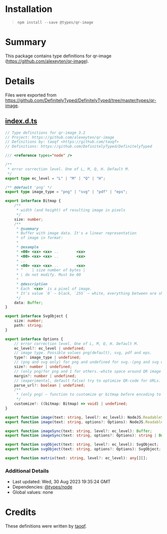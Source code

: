 # Installation
> `npm install --save @types/qr-image`

# Summary
This package contains type definitions for qr-image (https://github.com/alexeyten/qr-image).

# Details
Files were exported from https://github.com/DefinitelyTyped/DefinitelyTyped/tree/master/types/qr-image.
## [index.d.ts](https://github.com/DefinitelyTyped/DefinitelyTyped/tree/master/types/qr-image/index.d.ts)
````ts
// Type definitions for qr-image 3.2
// Project: https://github.com/alexeyten/qr-image
// Definitions by: taoqf <https://github.com/taoqf>
// Definitions: https://github.com/DefinitelyTyped/DefinitelyTyped

/// <reference types="node" />

/**
 * error correction level. One of L, M, Q, H. Default M.
 */
export type ec_level = "L" | "M" | "Q" | "H";

/** @default 'png' */
export type image_type = "png" | "svg" | "pdf" | "eps";

export interface Bitmap {
    /**
     * width (and height) of resulting image in pixels
     */
    size: number;
    /**
     * @summary
     * Buffer with image data. It's a linear representation
     * of image in format:
     *
     * @example
     * <00> <xx> <xx> ..        <xx>
     * <00> <xx> <xx> ..        <xx>
     * ..
     * <00> <xx> <xx> ..        <xx>
     * ^    | size number of bytes |
     * \ do not modify. Must be 00
     *
     * @description
     * Each `<xx>` is a pixel of image.
     * It's value `0` — black, `255` — white, everything between are shades of gray.
     */
    data: Buffer;
}

export interface SvgObject {
    size: number;
    path: string;
}

export interface Options {
    // error correction level. One of L, M, Q, H. Default M.
    ec_level?: ec_level | undefined;
    // image type. Possible values png(default), svg, pdf and eps.
    type?: image_type | undefined;
    // (png and svg only) for png and undefined for svg.-(png and svg only) — size of one module in pixels.
    size?: number | undefined;
    // (only png)for png and 1 for others.-white space around QR image in modules.
    margin?: number | undefined;
    // (experimental, default false) try to optimize QR-code for URLs.
    parse_url?: boolean | undefined;
    /**
     * (only png) — function to customize qr bitmap before encoding to PNG
     */
    customize?: ((bitmap: Bitmap) => void) | undefined;
}

export function image(text: string, level?: ec_level): NodeJS.ReadableStream;
export function image(text: string, options?: Options): NodeJS.ReadableStream;

export function imageSync(text: string, level?: ec_level): Buffer;
export function imageSync(text: string, options?: Options): string | Buffer;

export function svgObject(text: string, level?: ec_level): SvgObject;
export function svgObject(text: string, options?: Options): SvgObject;

export function matrix(text: string, level?: ec_level): any[][];

````

### Additional Details
 * Last updated: Wed, 30 Aug 2023 19:35:24 GMT
 * Dependencies: [@types/node](https://npmjs.com/package/@types/node)
 * Global values: none

# Credits
These definitions were written by [taoqf](https://github.com/taoqf).
